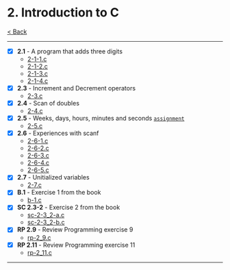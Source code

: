 # 2. Introduction to C
[< Back](../README.md)

---
- [x] **2.1** - A program that adds three digits
    - [2-1-1.c](./2-1-1.c)
    - [2-1-2.c](./2-1-2.c)
    - [2-1-3.c](./2-1-3.c)
    - [2-1-4.c](./2-1-4.c)
- [x] **2.3** - Increment and Decrement operators
    - [2-3.c](./2-3.c)
- [x] **2.4** - Scan of doubles
    - [2-4.c](./2-4.c)
- [x] **2.5** - Weeks, days, hours, minutes and seconds [`assignment`](../assignments/assignment_2.c)
    - [2-5.c](./2-5.c)
- [x] **2.6** - Experiences with scanf
    - [2-6-1.c](./2-6-1.c)
    - [2-6-2.c](./2-6-2.c)
    - [2-6-3.c](./2-6-3.c)
    - [2-6-4.c](./2-6-4.c)
    - [2-6-5.c](./2-6-5.c)
- [x] **2.7** - Unitialized variables
    - [2-7.c](./2-7.c)
- [x] **B.1** - Exercise 1 from the book
    - [b-1.c](./b-1.c)
- [x] **SC 2.3-2** - Exercise 2 from the book
    - [sc-2-3_2-a.c](./sc-2-3_2-a.c)
    - [sc-2-3_2-b.c](./sc-2-3_2-b.c)
- [x] **RP 2.9** - Review Programming exercise 9
    - [rp-2_9.c](./rp-2_9.c)
- [x] **RP 2.11** - Review Programming exercise 11
    - [rp-2_11.c](./rp-2_11.c)
---
